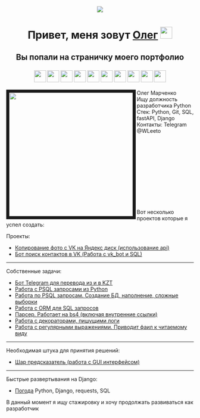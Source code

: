 <h1 align="center"><img src="https://media.tenor.com/FqpU8vuls1IAAAAj/shean-ove%C4%8Dka.gif"></h1>

<h1 align="center">Привет, меня зовут <a href="https://vk.com/memesaboutoleg">Олег</a> 
<img src="https://github.com/blackcater/blackcater/raw/main/images/Hi.gif" height="32"/></h1>

<h2 align="center">Вы попали на страничку моего портфолио</h2>
<h3 align="center">
<img src="https://simpleicons.org/icons/python.svg" height="32">
<img src="https://simpleicons.org/icons/git.svg" height="32">
<img src="https://simpleicons.org/icons/github.svg" height="32">
<img src="https://simpleicons.org/icons/postgresql.svg" height="32">
<img src="https://simpleicons.org/icons/mysql.svg" height="32">
<img src="https://simpleicons.org/icons/sqlite.svg" height="32">
<img src="https://simpleicons.org/icons/django.svg" height="32">
<img src="https://simpleicons.org/icons/fastapi.svg" height="32">
<img src="https://simpleicons.org/icons/html5.svg" height="32">
<img src="https://simpleicons.org/icons/css3.svg" height="32">
</h3>



<img src="https://sun9-51.userapi.com/impf/c837334/v837334653/29e15/2V1WPzo0DFw.jpg?size=1620x2160&quality=96&sign=13e6347a01d1a684cd7b70baf2013f2d&type=album" align="left" height="332" style=" border: 8px solid;">
    <div>
Олег Марченко <br>
Ищу должность разработчика Python <br> 
Стек: Python, Git, SQL, fastAPI, Django <br> 
Контакты: Telegram @WLeeto
    </div>


<br><br><br><br><br><br><br><br><br><br><br>
Вот несколько проектов которые я успел создать:

Проекты:
* [Копирование фото с VK на Яндекс диск (использование api)](https://github.com/WLeeto/HW-VK_photos_to_Ya_disk)
* [Бот поиск контактов в VK (Работа с vk_bot и SQL)](https://github.com/WLeeto/VKinder_bot_vk_api)
-------

Собственные задачи:
* [Бот Telegram для перевода из и в KZT](https://github.com/WLeeto/KZ_bot)
* [Работа с PSQL запросами из Python](https://github.com/WLeeto/PostSQL-from-Python)
* [Работа по PSQL запросам. Создание БД, наполнение, сложные выборки](https://github.com/WLeeto/SQL-request-HW_2)
* [Работа с ORM для SQL запросов](https://github.com/WLeeto/SQL_ORM_Homework)
* [Парсер. Работает на bs4 (включая внутренние ссылки)](https://github.com/WLeeto/Parser)
* [Работа с декораторами, пишущими логи](https://github.com/WLeeto/Decorators_HW)
* [Работа с регулярными выражениями. Приводит фаил к читаемому виду](https://github.com/WLeeto/Reg_exp_HW)
-------

Необходимая штука для принятия решений:
* [Шар предсказатель (работа с GUI интерфейсом)](https://github.com/WLeeto/MagicBall)
-------
Быстрые развертывания на Django:
* [Погода](https://github.com/WLeeto/Django_weather) Python, Django, requests, SQL 

В данный момент я ищу стажировку и хочу продолжать развиваться как разработчик 

